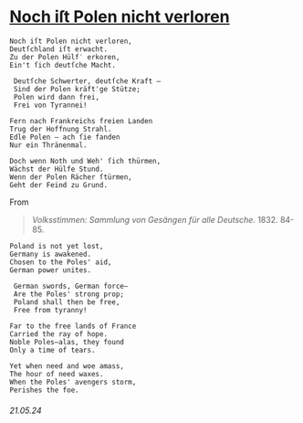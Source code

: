 # [Noch iſt Polen nicht verloren](https://open.spotify.com/track/04bNuHKHBig4OmprYyd4C5)
```
Noch iſt Polen nicht verloren,
Deutſchland iſt erwacht.
Zu der Polen Hülf′ erkoren,
Ein't ſich deutſche Macht.

 Deutſche Schwerter, deutſche Kraft —
 Sind der Polen kräft'ge Stütze;
 Polen wird dann frei,
 Frei von Tyrannei!

Fern nach Frankreichs freien Landen
Trug der Hoffnung Strahl.
Edle Polen — ach ſie fanden
Nur ein Thränenmal.

Doch wenn Noth und Weh' ſich thürmen,
Wächst der Hülfe Stund.
Wenn der Polen Rächer ſtürmen,
Geht der Feind zu Grund.
```
From
> *Volksstimmen: Sammlung von Gesängen für alle Deutsche.* 1832. 84-85.
```
Poland is not yet lost,
Germany is awakened.
Chosen to the Poles' aid,
German power unites.

 German swords, German force—
 Are the Poles' strong prop;
 Poland shall then be free,
 Free from tyranny!

Far to the free lands of France
Carried the ray of hope.
Noble Poles—alas, they found
Only a time of tears.

Yet when need and woe amass,
The hour of need waxes.
When the Poles' avengers storm,
Perishes the foe.
```
###### 21.05.24

